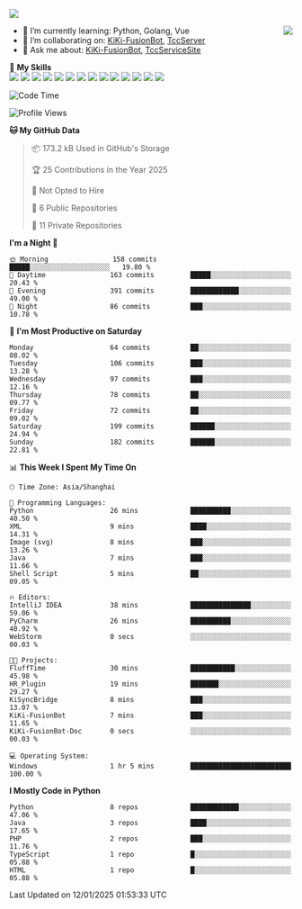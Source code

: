[![](https://readme-typing-svg.herokuapp.com?size=25&duration=2500&color=8C43EA&vCenter=true&width=200&height=40&lines=Hi+there+%F0%9F%91%8B%F0%9F%8F%BB;I'm+KiKi-XC)](https://git.io/typing-svg)

<a href="#">
  <img align="right" src="https://github-readme-stats.vercel.app/api?username=KiKi-XC&theme=vue&show_icons=true&hide_border=false&count_private=true&show_icons=true&bg_color=15,f2f7fd,E0EAFC" />
</a>

- 🌱 I’m currently learning: Python, Golang, Vue
- 👯 I’m collaborating on: [KiKi-FusionBot](https://github.com/KiKi-XC), [TccServer](https://github.com/Tcc-Items)
- 💬 Ask me about: [KiKi-FusionBot](https://github.com/KiKi-XC), [TccServiceSite](https://github.com/KiKi-XC/TccServiceSite)

🌟 **My Skills**  
![](https://img.shields.io/badge/-Python-3e74a2?style=flat-square&logo=Python&logoColor=fff)
![](https://img.shields.io/badge/Go-00ADD8?logo=go&logoColor=fff&style=flat-square)
![](https://img.shields.io/badge/-TypeScript-3178C6?style=flat-square&logo=TypeScript&logoColor=fff)
![](https://img.shields.io/badge/-Vue-4fc08d?style=flat-square&logo=Vue.js&logoColor=fff)
![](https://img.shields.io/badge/Node.js-5FA04E?logo=nodedotjs&logoColor=fff&style=flat-square)
![](https://img.shields.io/badge/HTML5-E34F26?logo=html5&logoColor=fff&style=flat-square)
![](https://img.shields.io/badge/CSS3-1572B6?logo=css3&logoColor=fff&style=flat-square)
![](https://img.shields.io/badge/Django-092E20?logo=django&logoColor=fff&style=flat-square)
![](https://img.shields.io/badge/-FastAPI-009688?style=flat-square&logo=FastAPI&logoColor=fff)
![](https://img.shields.io/badge/-Docker-2496ED?style=flat-square&logo=Docker&logoColor=fff)
![](https://img.shields.io/badge/-MongoDB-47A248?style=flat-square&logo=MongoDB&logoColor=fff)
![](https://img.shields.io/badge/MySQL-4479A1?logo=mysql&logoColor=fff&style=flat-square)
![](https://img.shields.io/badge/Wails-DF0000?logo=wails&logoColor=fff&style=flat-square)
![](https://img.shields.io/badge/Unreal%20Engine-0E1128?logo=unrealengine&logoColor=fff&style=flat-square)

<!--START_SECTION:waka-->
![Code Time](http://img.shields.io/badge/Code%20Time-43%20hrs%2027%20mins-blue)

![Profile Views](http://img.shields.io/badge/Profile%20Views-17-blue)

**🐱 My GitHub Data** 

> 📦 173.2 kB Used in GitHub's Storage 
 > 
> 🏆 25 Contributions in the Year 2025
 > 
> 🚫 Not Opted to Hire
 > 
> 📜 6 Public Repositories 
 > 
> 🔑 11 Private Repositories 
 > 
**I'm a Night 🦉** 

```text
🌞 Morning                158 commits         █████░░░░░░░░░░░░░░░░░░░░   19.80 % 
🌆 Daytime                163 commits         █████░░░░░░░░░░░░░░░░░░░░   20.43 % 
🌃 Evening                391 commits         ████████████░░░░░░░░░░░░░   49.00 % 
🌙 Night                  86 commits          ███░░░░░░░░░░░░░░░░░░░░░░   10.78 % 
```
📅 **I'm Most Productive on Saturday** 

```text
Monday                   64 commits          ██░░░░░░░░░░░░░░░░░░░░░░░   08.02 % 
Tuesday                  106 commits         ███░░░░░░░░░░░░░░░░░░░░░░   13.28 % 
Wednesday                97 commits          ███░░░░░░░░░░░░░░░░░░░░░░   12.16 % 
Thursday                 78 commits          ██░░░░░░░░░░░░░░░░░░░░░░░   09.77 % 
Friday                   72 commits          ██░░░░░░░░░░░░░░░░░░░░░░░   09.02 % 
Saturday                 199 commits         ██████░░░░░░░░░░░░░░░░░░░   24.94 % 
Sunday                   182 commits         ██████░░░░░░░░░░░░░░░░░░░   22.81 % 
```


📊 **This Week I Spent My Time On** 

```text
🕑︎ Time Zone: Asia/Shanghai

💬 Programming Languages: 
Python                   26 mins             ██████████░░░░░░░░░░░░░░░   40.50 % 
XML                      9 mins              ████░░░░░░░░░░░░░░░░░░░░░   14.31 % 
Image (svg)              8 mins              ███░░░░░░░░░░░░░░░░░░░░░░   13.26 % 
Java                     7 mins              ███░░░░░░░░░░░░░░░░░░░░░░   11.66 % 
Shell Script             5 mins              ██░░░░░░░░░░░░░░░░░░░░░░░   09.05 % 

🔥 Editors: 
IntelliJ IDEA            38 mins             ███████████████░░░░░░░░░░   59.06 % 
PyCharm                  26 mins             ██████████░░░░░░░░░░░░░░░   40.92 % 
WebStorm                 0 secs              ░░░░░░░░░░░░░░░░░░░░░░░░░   00.03 % 

🐱‍💻 Projects: 
FluffTime                30 mins             ███████████░░░░░░░░░░░░░░   45.98 % 
HR_Plugin                19 mins             ███████░░░░░░░░░░░░░░░░░░   29.27 % 
KiSyncBridge             8 mins              ███░░░░░░░░░░░░░░░░░░░░░░   13.07 % 
KiKi-FusionBot           7 mins              ███░░░░░░░░░░░░░░░░░░░░░░   11.65 % 
KiKi-FusionBot-Doc       0 secs              ░░░░░░░░░░░░░░░░░░░░░░░░░   00.03 % 

💻 Operating System: 
Windows                  1 hr 5 mins         █████████████████████████   100.00 % 
```

**I Mostly Code in Python** 

```text
Python                   8 repos             ████████████░░░░░░░░░░░░░   47.06 % 
Java                     3 repos             ████░░░░░░░░░░░░░░░░░░░░░   17.65 % 
PHP                      2 repos             ███░░░░░░░░░░░░░░░░░░░░░░   11.76 % 
TypeScript               1 repo              █░░░░░░░░░░░░░░░░░░░░░░░░   05.88 % 
HTML                     1 repo              █░░░░░░░░░░░░░░░░░░░░░░░░   05.88 % 
```




 Last Updated on 12/01/2025 01:53:33 UTC
<!--END_SECTION:waka-->

